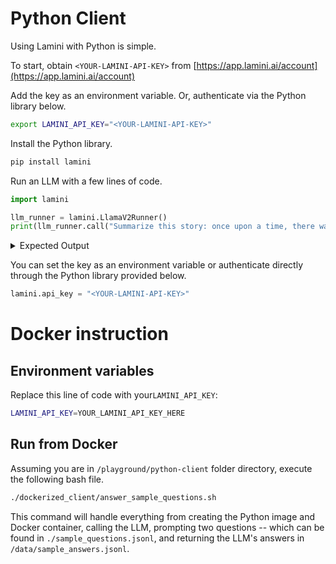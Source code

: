 # Python Client

Using Lamini with Python is simple.

To start, obtain `<YOUR-LAMINI-API-KEY>` from [https://app.lamini.ai/account](https://app.lamini.ai/account)

Add the key as an environment variable. Or, authenticate via the Python library below.

```bash
export LAMINI_API_KEY="<YOUR-LAMINI-API-KEY>"
```

Install the Python library.

```python
pip install lamini
```

Run an LLM with a few lines of code.

```python
import lamini

llm_runner = lamini.LlamaV2Runner()
print(llm_runner.call("Summarize this story: once upon a time, there was a ..."))
```

<details>
<summary>Expected Output</summary>

```json
{"question": "Summarize this story: once upon a time, there was a ...", "answer": " Once upon a time, there was a young girl named Alice who lived in a small village. She was known for her kindness and helpfulness, and people often came to her for advice and support. One day, a group of travelers arrived in the village, seeking shelter and food. Alice welcomed them with open arms and offered them a place to stay.\n\nAs the travelers shared their stories, Alice learned that they were on a quest to find a magical flower that could cure a deadly disease. The flower was said to be hidden deep in the forest, and the journey was dangerous. The travelers were hesitant to continue their quest, but they knew that it was their only hope.\n\nAlice, being the kind-hearted person she was, decided to join the travelers on their journey. She packed a bag with supplies and set off into the forest with them. Together, they faced many challenges, including treacherous terrain, wild animals, and harsh weather. But Alice's courage and determination kept them going.\n\nFinally, after many days of searching, they found the magical flower. The travelers were overjoyed, and they thanked Alice for her help. They gave her a small piece of the flower, which she kept safe and gave to the villagers when they returned.\n\nFrom that day on, the village was blessed with good health and prosperity. Alice became a hero, and her kindness and bravery were celebrated for generations to come. And the travelers continued on their journey, knowing that they had made a new friend in Alice, who had helped them in their time of need."}
```

</details>


You can set the key as an environment variable or authenticate directly through the Python library provided below.

```python
lamini.api_key = "<YOUR-LAMINI-API-KEY>"
```

# Docker instruction

## Environment variables
Replace this line of code with your`LAMINI_API_KEY`:
```bash
LAMINI_API_KEY=YOUR_LAMINI_API_KEY_HERE
```

## Run from Docker
Assuming you are in `/playground/python-client` folder directory, execute the following bash file.

```bash
./dockerized_client/answer_sample_questions.sh 
```
This command will handle everything from creating the Python image and Docker container, calling the LLM, prompting two questions -- which can be found in `./sample_questions.jsonl`, and returning the LLM's answers in `/data/sample_answers.jsonl`.
